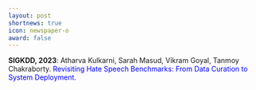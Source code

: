 ```yaml
---
layout: post
shortnews: true
icon: newspaper-o
award: false
---
```


<b>SIGKDD, 2023</b>: Atharva Kulkarni, Sarah Masud, Vikram Goyal, Tanmoy Chakraborty. <font color="blue"> Revisiting Hate Speech Benchmarks: From Data Curation to System Deployment.</font>
